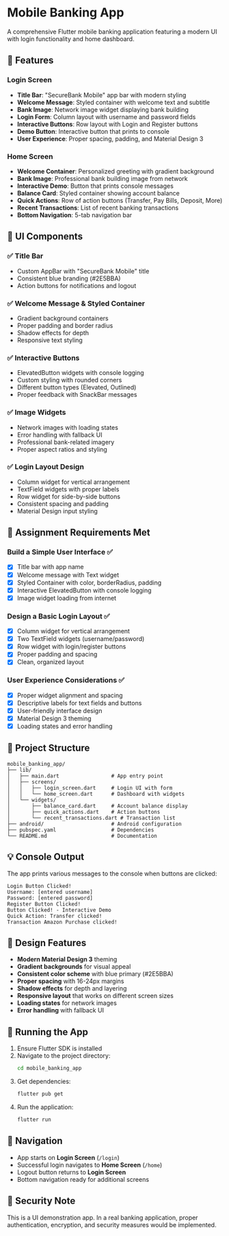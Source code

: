 # Mobile Banking App

A comprehensive Flutter mobile banking application featuring a modern UI with login functionality and home dashboard.

## 🏦 Features

### Login Screen

- **Title Bar**: "SecureBank Mobile" app bar with modern styling
- **Welcome Message**: Styled container with welcome text and subtitle
- **Bank Image**: Network image widget displaying bank building
- **Login Form**: Column layout with username and password fields
- **Interactive Buttons**: Row layout with Login and Register buttons
- **Demo Button**: Interactive button that prints to console
- **User Experience**: Proper spacing, padding, and Material Design 3

### Home Screen

- **Welcome Container**: Personalized greeting with gradient background
- **Bank Image**: Professional bank building image from network
- **Interactive Demo**: Button that prints console messages
- **Balance Card**: Styled container showing account balance
- **Quick Actions**: Row of action buttons (Transfer, Pay Bills, Deposit, More)
- **Recent Transactions**: List of recent banking transactions
- **Bottom Navigation**: 5-tab navigation bar

## 🎨 UI Components

### ✅ **Title Bar**

- Custom AppBar with "SecureBank Mobile" title
- Consistent blue branding (#2E5BBA)
- Action buttons for notifications and logout

### ✅ **Welcome Message & Styled Container**

- Gradient background containers
- Proper padding and border radius
- Shadow effects for depth
- Responsive text styling

### ✅ **Interactive Buttons**

- ElevatedButton widgets with console logging
- Custom styling with rounded corners
- Different button types (Elevated, Outlined)
- Proper feedback with SnackBar messages

### ✅ **Image Widgets**

- Network images with loading states
- Error handling with fallback UI
- Professional bank-related imagery
- Proper aspect ratios and styling

### ✅ **Login Layout Design**

- Column widget for vertical arrangement
- TextField widgets with proper labels
- Row widget for side-by-side buttons
- Consistent spacing and padding
- Material Design input styling

## 🎯 Assignment Requirements Met

### Build a Simple User Interface ✅

- [x] Title bar with app name
- [x] Welcome message with Text widget
- [x] Styled Container with color, borderRadius, padding
- [x] Interactive ElevatedButton with console logging
- [x] Image widget loading from internet

### Design a Basic Login Layout ✅

- [x] Column widget for vertical arrangement
- [x] Two TextField widgets (username/password)
- [x] Row widget with login/register buttons
- [x] Proper padding and spacing
- [x] Clean, organized layout

### User Experience Considerations ✅

- [x] Proper widget alignment and spacing
- [x] Descriptive labels for text fields and buttons
- [x] User-friendly interface design
- [x] Material Design 3 theming
- [x] Loading states and error handling

## 🚀 Project Structure

```
mobile_banking_app/
├── lib/
│   ├── main.dart                 # App entry point
│   ├── screens/
│   │   ├── login_screen.dart     # Login UI with form
│   │   └── home_screen.dart      # Dashboard with widgets
│   └── widgets/
│       ├── balance_card.dart     # Account balance display
│       ├── quick_actions.dart    # Action buttons
│       └── recent_transactions.dart # Transaction list
├── android/                      # Android configuration
├── pubspec.yaml                  # Dependencies
└── README.md                     # Documentation
```

## 💡 Console Output

The app prints various messages to the console when buttons are clicked:

```
Login Button Clicked!
Username: [entered username]
Password: [entered password]
Register Button Clicked!
Button Clicked! - Interactive Demo
Quick Action: Transfer clicked!
Transaction Amazon Purchase clicked!
```

## 🎨 Design Features

- **Modern Material Design 3** theming
- **Gradient backgrounds** for visual appeal
- **Consistent color scheme** with blue primary (#2E5BBA)
- **Proper spacing** with 16-24px margins
- **Shadow effects** for depth and layering
- **Responsive layout** that works on different screen sizes
- **Loading states** for network images
- **Error handling** with fallback UI

## 🔧 Running the App

1. Ensure Flutter SDK is installed
2. Navigate to the project directory:
   ```bash
   cd mobile_banking_app
   ```
3. Get dependencies:
   ```bash
   flutter pub get
   ```
4. Run the application:
   ```bash
   flutter run
   ```

## 📱 Navigation

- App starts on **Login Screen** (`/login`)
- Successful login navigates to **Home Screen** (`/home`)
- Logout button returns to **Login Screen**
- Bottom navigation ready for additional screens

## 🔐 Security Note

This is a UI demonstration app. In a real banking application, proper authentication, encryption, and security measures would be implemented.
